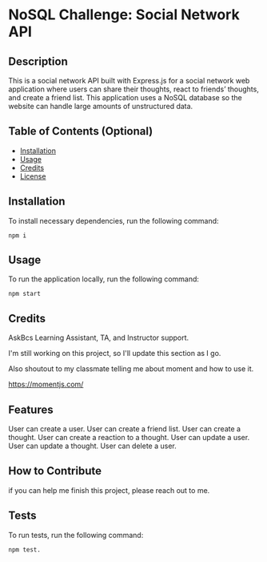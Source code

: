 # NoSQL Challenge: Social Network API
 
## Description

This is a social network API built with Express.js for a social network web application where users can share their thoughts, react to friends’ thoughts, and create a friend list. This application uses a NoSQL database so the website can handle large amounts of unstructured data.

## Table of Contents (Optional)

- [Installation](#installation)
- [Usage](#usage)
- [Credits](#credits)
- [License](#license)

## Installation

To install necessary dependencies, run the following command:

    npm i   

## Usage

To run the application locally, run the following command:
 
    npm start


## Credits

AskBcs Learning Assistant, TA, and Instructor support.

I'm still working on this project, so I'll update this section as I go.

Also shoutout to my classmate telling me about moment and how to use it.

https://momentjs.com/


## Features

 User can create a user.
 User can create a friend list.
 User can create a thought.
 User can create a reaction to a thought.
 User can update a user.
 User can update a thought.
 User can delete a user.

## How to Contribute

if you can help me finish this project, please reach out to me.

## Tests

To run tests, run the following command:

    npm test.